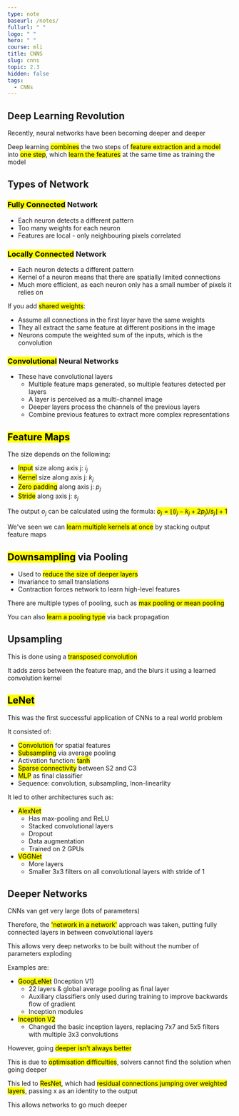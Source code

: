 ```yaml
---
type: note
baseurl: /notes/
fullurl: " "
logo: " "
hero: " "
course: mli
title: CNNS
slug: cnns
topic: 2.3
hidden: false
tags:
  - CNNs
---
```


## Deep Learning Revolution

Recently, neural networks have been becoming deeper and deeper

Deep learning <mark>combines</mark> the two steps of <mark>feature extraction and a model</mark> into <mark>one step</mark>, which <mark>learn the features</mark> at the same time as training the model

## Types of Network

### <mark>Fully Connected</mark> Network

- Each neuron detects a different pattern
- Too many weights for each neuron
- Features are local - only neighbouring pixels correlated

### <mark>Locally Connected</mark> Network

- Each neuron detects a different pattern
- Kernel of a neuron means that there are spatially limited connections
- Much more efficient, as each neuron only has a small number of pixels it relies on

If you add <mark>shared weights</mark>:

- Assume all connections in the first layer have the same weights
- They all extract the same feature at different positions in the image
- Neurons compute the weighted sum of the inputs, which is the convolution

### <mark>Convolutional</mark> Neural Networks

- These have convolutional layers
  - Multiple feature maps generated, so multiple features detected per layers
  - A layer is perceived as a multi-channel image
  - Deeper layers process the channels of the previous layers
  - Combine previous features to extract more complex representations

## <mark>Feature Maps</mark>

The size depends on the following:

- <mark>Input</mark> size along axis j: $i_j$
- <mark>Kernel</mark> size along axis j: $k_j$
- <mark>Zero padding</mark> along axis j: $p_j$
- <mark>Stride</mark> along axis j: $s_j$

The output $o_j$ can be calculated using the formula: <mark>$o_j = \lfloor (i_j - k_j + 2p_j)/s_j \rfloor + 1$</mark>

We've seen we can <mark>learn multiple kernels at once</mark> by stacking output feature maps

## <mark>Downsampling</mark> via Pooling

- Used to <mark>reduce the size of deeper layers</mark>
- Invariance to small translations
- Contraction forces network to learn high-level features

There are multiple types of pooling, such as <mark>max pooling or mean pooling</mark>

You can also <mark>learn a pooling type</mark> via back propagation

## Upsampling

This is done using a <mark>transposed convolution</mark>

It adds zeros between the feature map, and the blurs it using a learned convolution kernel

## <mark>LeNet</mark>

This was the first successful application of CNNs to a real world problem

It consisted of:

- <mark>Convolution</mark> for spatial features
- <mark>Subsampling</mark> via average pooling
- Activation function: <mark>tanh</mark>
- <mark>Sparse connectivity</mark> between S2 and C3
- <mark>MLP</mark> as final classifier
- Sequence: convolution, subsampling, lnon-linearlity

It led to other architectures such as:

- <mark>AlexNet</mark>
  - Has max-pooling and ReLU
  - Stacked convolutional layers
  - Dropout
  - Data augmentation
  - Trained on 2 GPUs
- <mark>VGGNet</mark>
  - More layers
  - Smaller 3x3 filters on all convolutional layers with stride of 1

## Deeper Networks

CNNs van get very large (lots of parameters)

Therefore, the <mark>'network in a network'</mark> approach was taken, putting fully connected layers in between convolutional layers

This allows very deep networks to be built without the number of parameters exploding

Examples are:

- <mark>GoogLeNet</mark> (Inception V1)
  - 22 layers & global average pooling as final layer
  - Auxiliary classifiers only used during training to improve backwards flow of gradient
  - Inception modules
- <mark>Inception V2</mark>
  - Changed the basic inception layers, replacing 7x7 and 5x5 filters with multiple 3x3 convolutions

However, going <mark>deeper isn't always better</mark>

This is due to <mark>optimisation difficulties</mark>, solvers cannot find the solution when going deeper

This led to <mark>ResNet</mark>, which had <mark>residual connections jumping over weighted layers</mark>, passing x as an identity to the output

This allows networks to go much deeper
